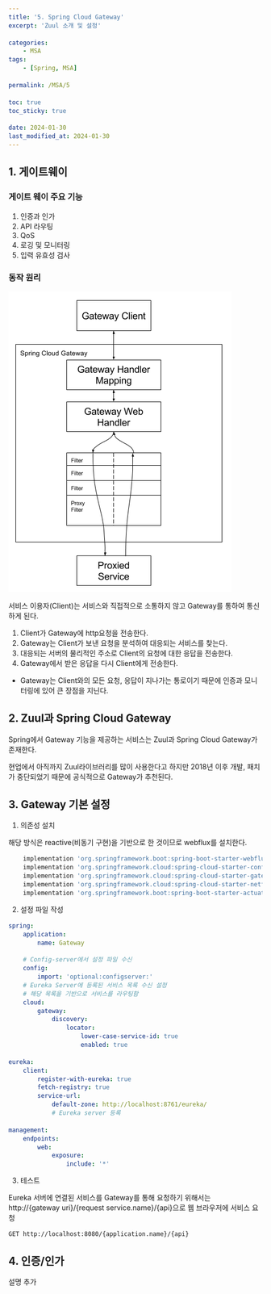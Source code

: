 ```yaml
---
title: '5. Spring Cloud Gateway'
excerpt: 'Zuul 소개 및 설정'

categories:
    - MSA
tags:
    - [Spring, MSA]

permalink: /MSA/5

toc: true
toc_sticky: true

date: 2024-01-30
last_modified_at: 2024-01-30
---
```


## 1. 게이트웨이

### 게이트 웨이 주요 기능

1. 인증과 인가
2. API 라우팅
3. QoS
4. 로깅 및 모니터링
5. 입력 유효성 검사

### 동작 원리

<img src="/assets/images/msa/5-1.png">

서비스 이용자(Client)는 서비스와 직접적으로 소통하지 않고 Gateway를 통하여 통신하게 된다.

1. Client가 Gateway에 http요청을 전송한다.
2. Gateway는 Client가 보낸 요청을 분석하여 대응되는 서비스를 찾는다.
3. 대응되는 서버의 물리적인 주소로 Client의 요청에 대한 응답을 전송한다.
4. Gateway에서 받은 응답을 다시 Client에게 전송한다.

-   Gateway는 Client와의 모든 요청, 응답이 지나가는 통로이기 때문에 인증과 모니터링에 있어 큰 장점을 지닌다.

## 2. Zuul과 Spring Cloud Gateway

Spring에서 Gateway 기능을 제공하는 서비스는 Zuul과 Spring Cloud Gateway가 존재한다.

현업에서 아직까지 Zuul라이브러리를 많이 사용한다고 하지만 2018년 이후 개발, 패치가 중단되었기 때문에 공식적으로 Gateway가 추천된다.

## 3. Gateway 기본 설정

1. 의존성 설치

해당 방식은 reactive(비동기 구현)을 기반으로 한 것이므로 webflux를 설치한다.

```gradle
    implementation 'org.springframework.boot:spring-boot-starter-webflux'
    implementation 'org.springframework.cloud:spring-cloud-starter-config'
    implementation 'org.springframework.cloud:spring-cloud-starter-gateway'
    implementation 'org.springframework.cloud:spring-cloud-starter-netflix-eureka-client'
    implementation 'org.springframework.boot:spring-boot-starter-actuator'
```

2. 설정 파일 작성

```yml
spring:
    application:
        name: Gateway

    # Config-server에서 설정 파일 수신
    config:
        import: 'optional:configserver:'
    # Eureka Server에 등록된 서비스 목록 수신 설정
    # 해당 목록을 기반으로 서비스를 라우팅함
    cloud:
        gateway:
            discovery:
                locator:
                    lower-case-service-id: true
                    enabled: true

eureka:
    client:
        register-with-eureka: true
        fetch-registry: true
        service-url:
            default-zone: http://localhost:8761/eureka/
            # Eureka server 등록

management:
    endpoints:
        web:
            exposure:
                include: '*'
```

3. 테스트

Eureka 서버에 연결된 서비스를 Gateway를 통해 요청하기 위해서는 http://{gateway uri}/{request service.name}/{api}으로 웹 브라우저에 서비스 요청

```
GET http://localhost:8080/{application.name}/{api}
```

## 4. 인증/인가

설명 추가

<!-- <img src="/assets/images/Kafka/1-4.png"> -->
